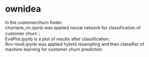 # ownidea
In the customerchurn folder:
<br>
churnpre_nn.ipynb was applied neural network for classification of customer churn；
<br>
EvaPlot.ipynb is a plot of results after classification;
<br>
Rcv-modi.ipynb was applied hybrid resampling and then classifier of machine learning for customer churn prediction.
